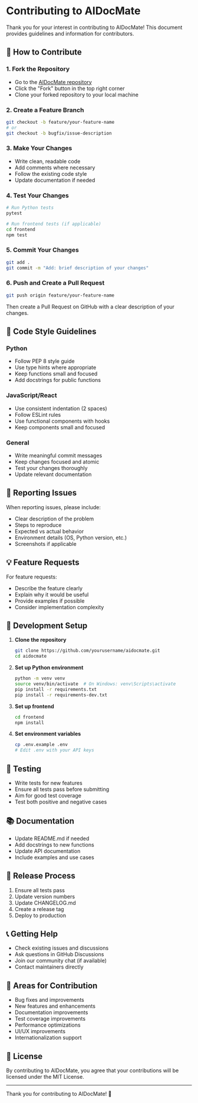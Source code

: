 # Contributing to AIDocMate

Thank you for your interest in contributing to AIDocMate! This document provides guidelines and information for contributors.

## 🤝 How to Contribute

### 1. Fork the Repository
- Go to the [AIDocMate repository](https://github.com/yourusername/aidocmate)
- Click the "Fork" button in the top right corner
- Clone your forked repository to your local machine

### 2. Create a Feature Branch
```bash
git checkout -b feature/your-feature-name
# or
git checkout -b bugfix/issue-description
```

### 3. Make Your Changes
- Write clean, readable code
- Add comments where necessary
- Follow the existing code style
- Update documentation if needed

### 4. Test Your Changes
```bash
# Run Python tests
pytest

# Run frontend tests (if applicable)
cd frontend
npm test
```

### 5. Commit Your Changes
```bash
git add .
git commit -m "Add: brief description of your changes"
```

### 6. Push and Create a Pull Request
```bash
git push origin feature/your-feature-name
```
Then create a Pull Request on GitHub with a clear description of your changes.

## 📝 Code Style Guidelines

### Python
- Follow PEP 8 style guide
- Use type hints where appropriate
- Keep functions small and focused
- Add docstrings for public functions

### JavaScript/React
- Use consistent indentation (2 spaces)
- Follow ESLint rules
- Use functional components with hooks
- Keep components small and focused

### General
- Write meaningful commit messages
- Keep changes focused and atomic
- Test your changes thoroughly
- Update relevant documentation

## 🐛 Reporting Issues

When reporting issues, please include:
- Clear description of the problem
- Steps to reproduce
- Expected vs actual behavior
- Environment details (OS, Python version, etc.)
- Screenshots if applicable

## 💡 Feature Requests

For feature requests:
- Describe the feature clearly
- Explain why it would be useful
- Provide examples if possible
- Consider implementation complexity

## 🔧 Development Setup

1. **Clone the repository**
   ```bash
   git clone https://github.com/yourusername/aidocmate.git
   cd aidocmate
   ```

2. **Set up Python environment**
   ```bash
   python -m venv venv
   source venv/bin/activate  # On Windows: venv\Scripts\activate
   pip install -r requirements.txt
   pip install -r requirements-dev.txt
   ```

3. **Set up frontend**
   ```bash
   cd frontend
   npm install
   ```

4. **Set environment variables**
   ```bash
   cp .env.example .env
   # Edit .env with your API keys
   ```

## 🧪 Testing

- Write tests for new features
- Ensure all tests pass before submitting
- Aim for good test coverage
- Test both positive and negative cases

## 📚 Documentation

- Update README.md if needed
- Add docstrings to new functions
- Update API documentation
- Include examples and use cases

## 🚀 Release Process

1. Ensure all tests pass
2. Update version numbers
3. Update CHANGELOG.md
4. Create a release tag
5. Deploy to production

## 📞 Getting Help

- Check existing issues and discussions
- Ask questions in GitHub Discussions
- Join our community chat (if available)
- Contact maintainers directly

## 🎯 Areas for Contribution

- Bug fixes and improvements
- New features and enhancements
- Documentation improvements
- Test coverage improvements
- Performance optimizations
- UI/UX improvements
- Internationalization support

## 📄 License

By contributing to AIDocMate, you agree that your contributions will be licensed under the MIT License.

---

Thank you for contributing to AIDocMate! 🚀
